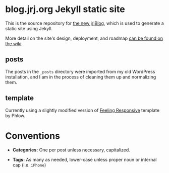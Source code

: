 # blog.jrj.org Jekyll static site

This is the source repository for [the new jrjBlog](http://blog.jrj.org), which is used to generate a static site using Jekyll.

More detail on the site's design, deployment, and roadmap [can be found on the wiki](https://github.com/jrjones/blog.jrj.org/wiki).

## posts
The posts in the `_posts` directory were imported from my old WordPress installation, and I am in the process of cleaning them up and normalizing them. 

## template
Currently using a slightly modified version of [Feeling Responsive](https://phlow.github.io/feeling-responsive/) template by Phlow.

# Conventions

- **Categories:** One per post unless necessary, capitalized.

- **Tags:** As many as needed, lower-case unless proper noun or internal cap (i.e. `iPhone`)
